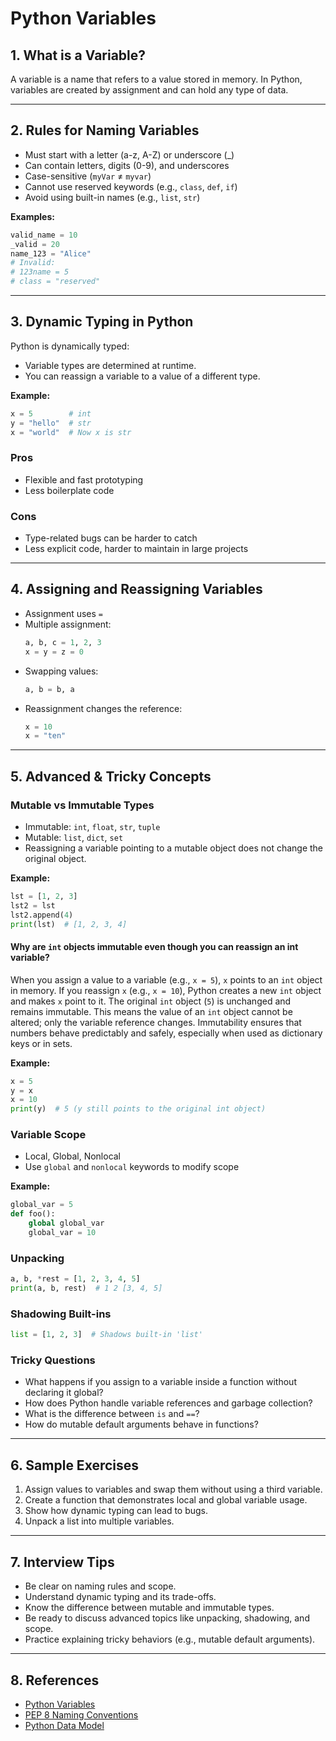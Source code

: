 # Python Variables

## 1. What is a Variable?

A variable is a name that refers to a value stored in memory. In Python, variables are created by assignment and can hold any type of data.

---

## 2. Rules for Naming Variables

- Must start with a letter (a-z, A-Z) or underscore (\_)
- Can contain letters, digits (0-9), and underscores
- Case-sensitive (`myVar` ≠ `myvar`)
- Cannot use reserved keywords (e.g., `class`, `def`, `if`)
- Avoid using built-in names (e.g., `list`, `str`)

**Examples:**

```python
valid_name = 10
_valid = 20
name_123 = "Alice"
# Invalid:
# 123name = 5
# class = "reserved"
```

---

## 3. Dynamic Typing in Python

Python is dynamically typed:

- Variable types are determined at runtime.
- You can reassign a variable to a value of a different type.

**Example:**

```python
x = 5        # int
y = "hello"  # str
x = "world"  # Now x is str
```

### Pros

- Flexible and fast prototyping
- Less boilerplate code

### Cons

- Type-related bugs can be harder to catch
- Less explicit code, harder to maintain in large projects

---

## 4. Assigning and Reassigning Variables

- Assignment uses `=`
- Multiple assignment:
  ```python
  a, b, c = 1, 2, 3
  x = y = z = 0
  ```
- Swapping values:
  ```python
  a, b = b, a
  ```
- Reassignment changes the reference:
  ```python
  x = 10
  x = "ten"
  ```

---

## 5. Advanced & Tricky Concepts

### Mutable vs Immutable Types

- Immutable: `int`, `float`, `str`, `tuple`
- Mutable: `list`, `dict`, `set`
- Reassigning a variable pointing to a mutable object does not change the original object.

**Example:**

```python
lst = [1, 2, 3]
lst2 = lst
lst2.append(4)
print(lst)  # [1, 2, 3, 4]
```

#### Why are `int` objects immutable even though you can reassign an int variable?

When you assign a value to a variable (e.g., `x = 5`), `x` points to an `int` object in memory. If you reassign `x` (e.g., `x = 10`), Python creates a new `int` object and makes `x` point to it. The original `int` object (`5`) is unchanged and remains immutable. This means the value of an `int` object cannot be altered; only the variable reference changes. Immutability ensures that numbers behave predictably and safely, especially when used as dictionary keys or in sets.

**Example:**

```python
x = 5
y = x
x = 10
print(y)  # 5 (y still points to the original int object)
```

### Variable Scope

- Local, Global, Nonlocal
- Use `global` and `nonlocal` keywords to modify scope

**Example:**

```python
global_var = 5
def foo():
    global global_var
    global_var = 10
```

### Unpacking

```python
a, b, *rest = [1, 2, 3, 4, 5]
print(a, b, rest)  # 1 2 [3, 4, 5]
```

### Shadowing Built-ins

```python
list = [1, 2, 3]  # Shadows built-in 'list'
```

### Tricky Questions

- What happens if you assign to a variable inside a function without declaring it global?
- How does Python handle variable references and garbage collection?
- What is the difference between `is` and `==`?
- How do mutable default arguments behave in functions?

---

## 6. Sample Exercises

1. Assign values to variables and swap them without using a third variable.
2. Create a function that demonstrates local and global variable usage.
3. Show how dynamic typing can lead to bugs.
4. Unpack a list into multiple variables.

---

## 7. Interview Tips

- Be clear on naming rules and scope.
- Understand dynamic typing and its trade-offs.
- Know the difference between mutable and immutable types.
- Be ready to discuss advanced topics like unpacking, shadowing, and scope.
- Practice explaining tricky behaviors (e.g., mutable default arguments).

---

## 8. References

- [Python Variables](https://docs.python.org/3/tutorial/introduction.html#using-python-as-a-calculator)
- [PEP 8 Naming Conventions](https://peps.python.org/pep-0008/#naming-conventions)
- [Python Data Model](https://docs.python.org/3/reference/datamodel.html)
